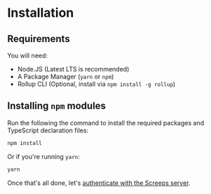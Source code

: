 # Installation

## Requirements

You will need:

 - Node.JS (Latest LTS is recommended)
 - A Package Manager (`yarn` or `npm`)
 - Rollup CLI (Optional, install via `npm install -g rollup`)

## Installing `npm` modules

Run the following the command to install the required packages and TypeScript declaration files:

```bash
npm install
```

Or if you're running `yarn`:

```bash
yarn
```

Once that's all done, let's [authenticate with the Screeps server](./authenticating.md).
